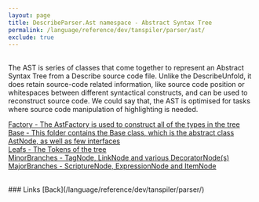 ```yaml
---
layout: page
title: DescribeParser.Ast namespace - Abstract Syntax Tree
permalink: /language/reference/dev/tanspiler/parser/ast/
exclude: true
---
```

<br>The AST is series of classes that come together to represent an Abstract Syntax Tree from a Describe source code file. Unlike the DescribeUnfold, it does retain source-code related information, like source code position or whitespaces between different syntactical constructs, and can be used to reconstruct source code. We could say that, the AST is optimised for tasks where source code manipulation of highlighting is needed.
	
[Factory - The AstFactory is used to construct all of the types in the tree](/language/reference/dev/tanspiler/parser/ast/factory/)<br>
[Base - This folder contains the Base class, which is the abstract class AstNode, as well as few interfaces](/language/reference/dev/tanspiler/parser/ast/base/)<br>
[Leafs - The Tokens of the tree](/language/reference/dev/tanspiler/parser/ast/leafs/)<br>
[MinorBranches - TagNode, LinkNode and various DecoratorNode(s)](/language/reference/dev/tanspiler/parser/ast/minor-branches/)<br>
[MajorBranches - ScriptureNode, ExpressionNode and ItemNode](/language/reference/dev/tanspiler/parser/ast/major-branches/)<br>

<br>
### Links
[Back](/language/reference/dev/tanspiler/parser/)